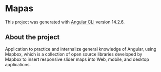 # Mapas

This project was generated with [Angular CLI](https://github.com/angular/angular-cli) version 14.2.6.

## About the project
Application to practice and internalize general knowledge of Angular, using Mapbox, which is a collection of open source libraries developed by Mapbox to insert responsive slider maps into Web, mobile, and desktop applications.